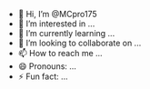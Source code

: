 - 👋 Hi, I’m @MCpro175
- 👀 I’m interested in ...
- 🌱 I’m currently learning ...
- 💞️ I’m looking to collaborate on ...
- 📫 How to reach me ...
- 😄 Pronouns: ...
- ⚡ Fun fact: ...

<!---
MCpro175/MCpro175 is a ✨ special ✨ repository because its `README.md` (this file) appears on your GitHub profile.
You can click the Preview link to take a look at your changes.
--->
